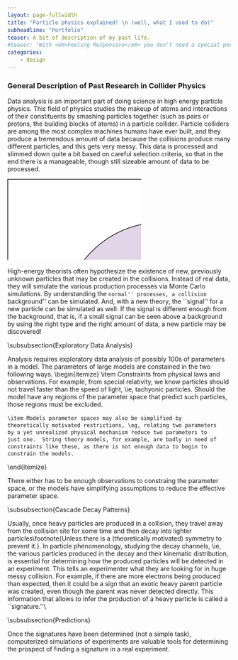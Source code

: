 ```yaml
---
layout: page-fullwidth
title: "Particle physics explained! \n (well, what I used to do)"
subheadline: "Portfolio"
teaser: A bit of description of my past life.
#teaser: "With <em>Feeling Responsive</em> you don't need a special portfolio template. Just check out the great possibilities of the <a href='http://foundation.zurb.com/docs/components/grid.html'>foundation grid</a> and experiment with it."
categories:
    - design
---
```


<!-- # Physics -->

### General Description of Past Research in Collider Physics

Data analysis is an important part of doing science in high energy particle physics.
This field of physics studies the makeup of atoms and interactions of their
constituents by smashing particles together (such as pairs or protons, the building blocks of atoms) in a particle collider. Particle colliders are among the most complex machines humans have ever built, and they
produce a tremendous amount of data because the collisions produce many different
particles, and this gets very messy.  This data is processed and slimmed down quite a bit based on careful selection criteria, so that in the end there is a manageable, though still sizeable amount of data to be processed.

![Insert image](images/new.jpg)
<!-- \begin{figure}[htbp]
\centering
\includegraphics[scale=.25]{figure__atom}
\hspace{18pt}
\includegraphics[scale=.5]{figure__collision}
\end{figure}
 -->
High-energy theorists often hypothesize the existence of new, previously unknown 
particles that may be created in the collisions.  Instead of real data, they will
simulate the various production processes via Monte Carlo simulations.  By understanding the ``normal'' processes, a collision ``background'' can be simulated.  And, with a new theory, the ``signal'' for a new  particle can be simulated as well.  If the signal is different enough from the background, that is, if a small signal can be seen above a background by using the right type and the right amount of data, a new particle may be discovered!



\subsubsection{Exploratory Data Analysis}

Analysis requires exploratory data analysis of possibly 100s of parameters in
a model.  The parameters of large models are constained in the two
following ways.
\begin{itemize}
    \item Constraints from physical laws and observations.  For example,
    from special relativity, we know particles should not travel faster 
    than the speed of light, \ie, tachyonic particles.  Should the model have any regions of the parameter space that predict such particles, those regions must be excluded.

    \item Models parameter spaces may also be simplified by 
    theoretically motivated restrictions, \eg, relating two parameters 
    by a yet unrealized physical mechanism reduce two parameters to
    just one.  String theory models, for example, are badly in need of
    constraints like these, as there is not enough data to begin to 
    constrain the models.
\end{itemize}

There either has to be enough observations to constraing the 
parameter space, or the models have simplifying assumptions to reduce the 
effective parameter space.

\subsubsection{Cascade Decay Patterns}

Usually, once heavy particles are produced in a collision, they travel away from
the collision site for some time and then decay into lighter 
particles\footnote{Unless there is a (theoretically motivated) symmetry to prevent it.}.   In
particle phenomenology, studying the decay channels, \ie, the various
particles produced in the decay and their kinematic distribution, is 
essential for determining how the produced particles will be detected
in an experiment.  This tells an experimenter what they are looking for
in huge messy collision.  For example, if there are more electrons being 
produced than expected, then it could be a sign that an exotic heavy parent
particle was created, even though the parent was never detected directly.
This information that allows to infer the production of a heavy 
particle is called a ``signature.''\\

\subsubsection{Predictions}

Once the signatures have been determined (not a simple task), computerized 
simulations of experiments are valuable tools for determining the prospect
of finding a signature in a real experiment.

<!-- ## Description of Research in Dark Matter

Through cosmological and particle-physics measurements, the composition of the
visible universe is understood.  It is roughly broken down as 
\begin{itemize}
\item 70\% Dark Energy,

\item 4\% Normal (Baryonic) Matter, and 

\item 25\% Dark Matter (DM).
\end{itemize}
\begin{figure}[htbp]
\centering
\includegraphics[scale=.5]{figure__dark_matter_pie_chart.pdf}
\end{figure}

The last of these, the particle-physics dark matter problem, requires that the DM particle be massive enough to account for the relic dark matter abundance as well as cold enough to allow for structure formation on small scales in the early universe.\\
 -->

<!--more-->


